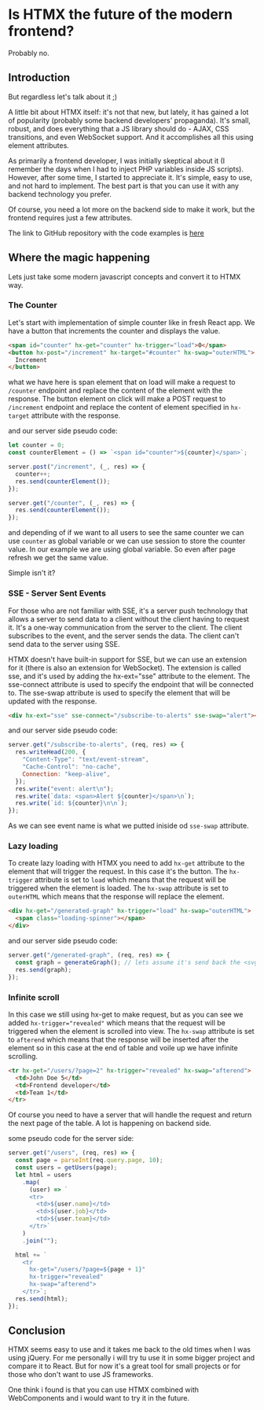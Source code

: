 # Is HTMX the future of the modern frontend?

Probably no.

## Introduction

But regardless let's talk about it ;)

A little bit about HTMX itself: it's not that new, but lately, it has gained a lot of popularity (probably some backend developers' propaganda). It's small, robust, and does everything that a JS library should do - AJAX, CSS transitions, and even WebSocket support. And it accomplishes all this using element attributes.

As primarily a frontend developer, I was initially skeptical about it (I remember the days when I had to inject PHP variables inside JS scripts). However, after some time, I started to appreciate it. It's simple, easy to use, and not hard to implement. The best part is that you can use it with any backend technology you prefer.

Of course, you need a lot more on the backend side to make it work, but the frontend requires just a few attributes.

The link to GitHub repository with the code examples is [here](https://github.com/yohadams/is-htmx-the-future-of-modern-frontend)

## Where the magic happening

Lets just take some modern javascript concepts and convert it to HTMX way.

### The Counter

Let's start with implementation of simple counter like in fresh React app. We have a button that increments the counter and displays the value.

```html
<span id="counter" hx-get="counter" hx-trigger="load">0</span>
<button hx-post="/increment" hx-target="#counter" hx-swap="outerHTML">
  Increment
</button>
```

what we have here is span element that on load will make a request to `/counter` endpoint and replace the content of the element with the response. The button element on click will make a POST request to `/increment` endpoint and replace the content of element specified in `hx-target` attribute with the response.

and our server side pseudo code:

```javascript
let counter = 0;
const counterElement = () => `<span id="counter">${counter}</span>`;

server.post("/increment", (_, res) => {
  counter++;
  res.send(counterElement());
});

server.get("/counter", (_, res) => {
  res.send(counterElement());
});
```

and depending of if we want to all users to see the same counter we can use `counter` as global variable or we can use session to store the counter value. In our example we are using global variable. So even after page refresh we get the same value.

Simple isn't it?

### SSE - Server Sent Events

For those who are not familiar with SSE, it's a server push technology that allows a server to send data to a client without the client having to request it. It's a one-way communication from the server to the client. The client subscribes to the event, and the server sends the data. The client can't send data to the server using SSE.

HTMX doesn't have built-in support for SSE, but we can use an extension for it (there is also an extension for WebSocket). The extension is called sse, and it's used by adding the hx-ext="sse" attribute to the element. The sse-connect attribute is used to specify the endpoint that will be connected to. The sse-swap attribute is used to specify the element that will be updated with the response.

```html
<div hx-ext="sse" sse-connect="/subscribe-to-alerts" sse-swap="alert"></div>
```

and our server side pseudo code:

```javascript
server.get("/subscribe-to-alerts", (req, res) => {
  res.writeHead(200, {
    "Content-Type": "text/event-stream",
    "Cache-Control": "no-cache",
    Connection: "keep-alive",
  });
  res.write("event: alert\n");
  res.write(`data: <span>Alert ${counter}</span>\n`);
  res.write(`id: ${counter}\n\n`);
});
```

As we can see event name is what we putted iniside od `sse-swap` attribute.

### Lazy loading

To create lazy loading with HTMX you need to add `hx-get` attribute to the element that will trigger the request. In this case it's the button. The `hx-trigger` attribute is set to `load`
which means that the request will be triggered when the element is loaded. The `hx-swap` attribute is set to `outerHTML` which means that the response will replace the element.

```html
<div hx-get="/generated-graph" hx-trigger="load" hx-swap="outerHTML">
  <span class="loading-spinner"></span>
</div>
```

and our server side pseudo code:

```javascript
server.get("/generated-graph", (req, res) => {
  const graph = generateGraph(); // lets assume it's send back the <svg /> and its generating 5 seconds
  res.send(graph);
});
```

### Infinite scroll

In this case we still using hx-get to make request, but as you can see we
added `hx-trigger="revealed"` which means that the request will be triggered when the element is scrolled into view. The `hx-swap` attribute is set to `afterend` which means that the response will be inserted after the element so in this case at the end of table and voile up we have infinite scrolling.

```html
<tr hx-get="/users/?page=2" hx-trigger="revealed" hx-swap="afterend">
  <td>John Doe 5</td>
  <td>Frontend developer</td>
  <td>Team 1</td>
</tr>
```

Of course you need to have a server that will handle the request and return the next page of the table. A lot is happening on backend side.

some pseudo code for the server side:

```javascript
server.get("/users", (req, res) => {
  const page = parseInt(req.query.page, 10);
  const users = getUsers(page);
  let html = users
    .map(
      (user) => `
      <tr>
        <td>${user.name}</td>
        <td>${user.job}</td>
        <td>${user.team}</td>
      </tr>`
    )
    .join("");

  html += `
    <tr 
      hx-get="/users/?page=${page + 1}" 
      hx-trigger="revealed" 
      hx-swap="afterend">
    </tr>`;
  res.send(html);
});
```

## Conclusion

HTMX seems easy to use and it takes me back to the old times when I was using jQuery. For me personally i will try tu use it in some bigger project and compare it to React. But for now it's a great tool for small projects or for those who don't want to use JS frameworks.

One think i found is that you can use HTMX combined with WebComponents and i would want to try it in the future.
